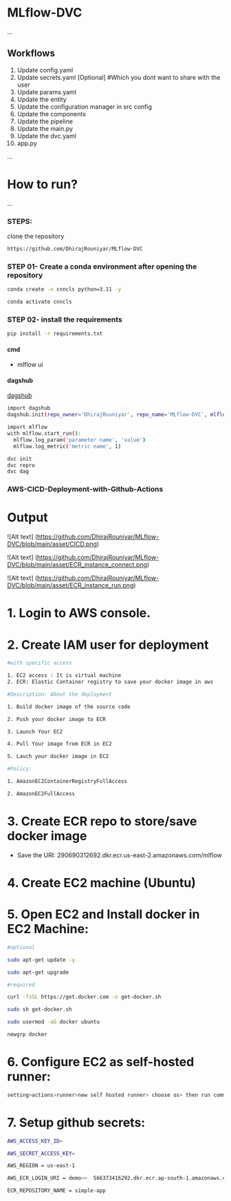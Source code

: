 # MLflow-DVC

...
## Workflows

1. Update config.yaml
2. Update secrets.yaml [Optional] #Which you dont want to share with the user
3. Update params.yaml
4. Update the entity
5. Update the configuration manager in src config
6. Update the components
7. Update the pipeline
8. Update the main.py
9. Update the dvc.yaml
10. app.py

...
# How to run?
...
### STEPS:

clone the repository

```bash
https://github.com/DhirajRouniyar/MLflow-DVC
```

### STEP 01- Create a conda environment after opening the repository

```bash
conda create -n cnncls python=3.11 -y
```

```bash
conda activate cnncls
```

### STEP 02- install the requirements
```bash
pip install -r requirements.txt
```

#### cmd
- mlflow ui

#### dagshub
[dagshub](https://dagshub.com/)
```bash
import dagshub
dagshub.init(repo_owner='DhirajRouniyar', repo_name='MLflow-DVC', mlflow=True)

import mlflow
with mlflow.start_run():
  mlflow.log_param('parameter name', 'value')
  mlflow.log_metric('metric name', 1)

```
```bash
dvc init
dvc repro
dvc dag
```
### AWS-CICD-Deployment-with-Github-Actions
# Output
![Alt text] (https://github.com/DhirajRouniyar/MLflow-DVC/blob/main/asset/CICD.png)

![Alt text] (https://github.com/DhirajRouniyar/MLflow-DVC/blob/main/asset/ECR_instance_connect.png)

![Alt text] (https://github.com/DhirajRouniyar/MLflow-DVC/blob/main/asset/ECR_instance_run.png)

# 1. Login to AWS console.
# 2. Create IAM user for deployment
```bash
#with specific access

1. EC2 access : It is virtual machine
2. ECR: Elastic Container registry to save your docker image in aws

#Description: About the deployment

1. Build docker image of the source code

2. Push your docker image to ECR

3. Launch Your EC2 

4. Pull Your image from ECR in EC2

5. Lauch your docker image in EC2

#Policy:

1. AmazonEC2ContainerRegistryFullAccess

2. AmazonEC2FullAccess
```
# 3. Create ECR repo to store/save docker image
- Save the URI: 290690312692.dkr.ecr.us-east-2.amazonaws.com/mlflow
# 4. Create EC2 machine (Ubuntu)
# 5. Open EC2 and Install docker in EC2 Machine:
```bash
#optional

sudo apt-get update -y

sudo apt-get upgrade

#required

curl -fsSL https://get.docker.com -o get-docker.sh

sudo sh get-docker.sh

sudo usermod -aG docker ubuntu

newgrp docker
```

# 6. Configure EC2 as self-hosted runner:
```bash
setting>actions>runner>new self hosted runner> choose os> then run command one by one
```
# 7. Setup github secrets:
```bash
AWS_ACCESS_KEY_ID=

AWS_SECRET_ACCESS_KEY=

AWS_REGION = us-east-1

AWS_ECR_LOGIN_URI = demo>>  566373416292.dkr.ecr.ap-south-1.amazonaws.com

ECR_REPOSITORY_NAME = simple-app
```